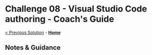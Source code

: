 # Challenge 08 - Visual Studio Code authoring - Coach's Guide 

[< Previous Solution](./Solution-07.md) - **[Home](./README.md)**

## Notes & Guidance
